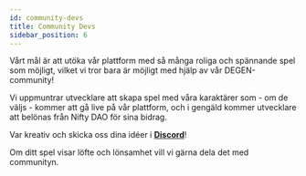 ```yaml
---
id: community-devs
title: Community Devs
sidebar_position: 6
---
```


Vårt mål är att utöka vår plattform med så många roliga och spännande spel som möjligt, vilket vi tror bara är möjligt med hjälp av vår DEGEN-community!

Vi uppmuntrar utvecklare att skapa spel med våra karaktärer som - om de väljs - kommer att gå live på vår plattform, och i gengäld kommer utvecklare att belönas från Nifty DAO för sina bidrag.

Var kreativ och skicka oss dina idéer i **[Discord](https://discord.gg/niftyleague)**!

Om ditt spel visar löfte och lönsamhet vill vi gärna dela det med communityn.
